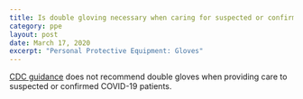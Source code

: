 ```yaml
---
title: Is double gloving necessary when caring for suspected or confirmed COVID-19 patients in healthcare settings?
category: ppe
layout: post
date: March 17, 2020
excerpt: "Personal Protective Equipment: Gloves"
---
```


[CDC guidance](https://www.cdc.gov/coronavirus/2019-nCoV/hcp/infection-control.html) does not recommend double gloves when providing care to suspected or confirmed COVID-19 patients.
